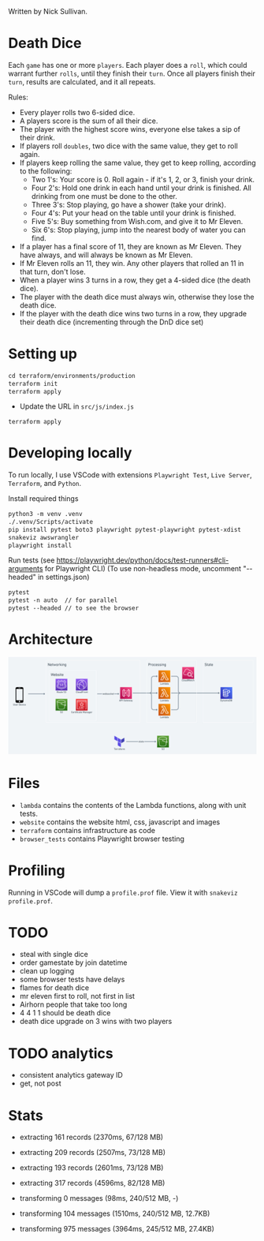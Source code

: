 Written by Nick Sullivan.


# Death Dice

Each `game` has one or more `players`. Each player does a `roll`, which could warrant further `rolls`, until they finish their `turn`. Once all players finish their `turn`, results are calculated, and it all repeats. 

Rules:
 - Every player rolls two 6-sided dice.
 - A players score is the sum of all their dice.
 - The player with the highest score wins, everyone else takes a sip of their drink.
 - If players roll `doubles`, two dice with the same value, they get to roll again.
 - If players keep rolling the same value, they get to keep rolling, according to the following:
   - Two 1's: Your score is 0. Roll again - if it's 1, 2, or 3, finish your drink. 
   - Four 2's: Hold one drink in each hand until your drink is finished. All drinking from one must be done to the other.
   - Three 3's: Stop playing, go have a shower (take your drink).
   - Four 4's: Put your head on the table until your drink is finished.
   - Five 5's: Buy something from Wish.com, and give it to Mr Eleven.
   - Six 6's: Stop playing, jump into the nearest body of water you can find.
 - If a player has a final score of 11, they are known as Mr Eleven. They have always, and will always be known as Mr Eleven.
 - If Mr Eleven rolls an 11, they win. Any other players that rolled an 11 in that turn, don't lose.
 - When a player wins 3 turns in a row, they get a 4-sided dice (the death dice).
 - The player with the death dice must always win, otherwise they lose the death dice.
 - If the player with the death dice wins two turns in a row, they upgrade their death dice (incrementing through the DnD dice set)


# Setting up

```
cd terraform/environments/production
terraform init
terraform apply
```

- Update the URL in `src/js/index.js`

```
terraform apply
```

# Developing locally

To run locally, I use VSCode with extensions `Playwright Test`, `Live Server`, `Terraform`, and `Python`.

Install required things

```
python3 -m venv .venv
./.venv/Scripts/activate
pip install pytest boto3 playwright pytest-playwright pytest-xdist snakeviz awswrangler
playwright install
```

Run tests (see https://playwright.dev/python/docs/test-runners#cli-arguments for Playwright CLI)
(To use non-headless mode, uncomment "--headed" in settings.json)

```
pytest 
pytest -n auto  // for parallel
pytest --headed // to see the browser
```

# Architecture

![Architecture](architecture.png)


# Files

- `lambda` contains the contents of the Lambda functions, along with unit tests.
- `website` contains the website html, css, javascript and images
- `terraform` contains infrastructure as code
- `browser_tests` contains Playwright browser testing


# Profiling

Running in VSCode will dump a `profile.prof` file. View it with `snakeviz profile.prof`.


# TODO

- steal with single dice
- order gamestate by join datetime
- clean up logging
- some browser tests have delays
- flames for death dice
- mr eleven first to roll, not first in list
- Airhorn people that take too long
- 4 4 1 1 should be death dice
- death dice upgrade on 3 wins with two players

# TODO analytics

- consistent analytics gateway ID
- get, not post


# Stats

- extracting 161 records (2370ms, 67/128 MB)
- extracting 209 records (2507ms, 73/128 MB)
- extracting 193 records (2601ms, 73/128 MB)
- extracting 317 records (4596ms, 82/128 MB)

- transforming 0 messages (98ms, 240/512 MB, -)
- transforming 104 messages (1510ms,  240/512 MB, 12.7KB)
- transforming 975 messages (3964ms, 245/512 MB, 27.4KB)